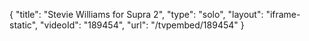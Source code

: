 {
    "title": "Stevie Williams for Supra 2",
    "type": "solo",
    "layout": "iframe-static",
    "videoId": "189454",
    "url": "\/tvpembed\/189454"
}
